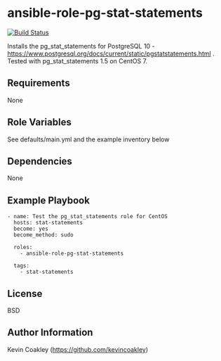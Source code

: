 ansible-role-pg-stat-statements
===============================

[![Build Status](https://travis-ci.org/kevincoakley/ansible-role-pg-stat-statements.svg?branch=master)](https://travis-ci.org/kevincoakley/ansible-role-pg-stat-statements)

Installs the pg_stat_statements for PostgreSQL 10 - https://www.postgresql.org/docs/current/static/pgstatstatements.html . Tested with pg_stat_statements 1.5 on CentOS 7.

Requirements
------------

None

Role Variables
--------------

See defaults/main.yml and the example inventory below

Dependencies
------------

None

Example Playbook
----------------

    - name: Test the pg_stat_statements role for CentOS
      hosts: stat-statements
      become: yes
      become_method: sudo
    
      roles:
        - ansible-role-pg-stat-statements
    
      tags:
        - stat-statements

License
-------

BSD

Author Information
------------------

Kevin Coakley (https://github.com/kevincoakley)